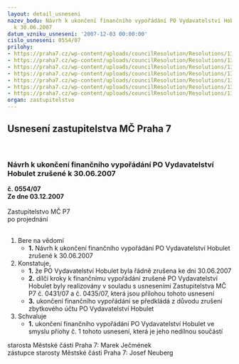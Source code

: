 ```yaml
---
layout: detail_usneseni
nazev_bodu: Návrh k ukončení finančního vypořádání PO Vydavatelství Hobulet zrušené
  k 30.06.2007
datum_vzniku_usneseni: '2007-12-03 00:00:00'
cislo_usneseni: 0554/07
prilohy:
- https://praha7.cz/wp-content/uploads/councilResolution/Resolutions/13797/7-07-fvpohobulet07.xls
- https://praha7.cz/wp-content/uploads/councilResolution/Resolutions/13797/7-07-uz_zru%c5%a1en%c3%ad_hobulet.doc
- https://praha7.cz/wp-content/uploads/councilResolution/Resolutions/13797/7-07-0431_z.doc
- https://praha7.cz/wp-content/uploads/councilResolution/Resolutions/13797/7-07-0435_z.doc
- https://praha7.cz/wp-content/uploads/councilResolution/Resolutions/13797/7-07-hobulet_%c3%ba%c4%8det.doc
- https://praha7.cz/wp-content/uploads/councilResolution/Resolutions/13797/7-07-inventarizace_hobuletu_k_30.06.doc
- https://praha7.cz/wp-content/uploads/councilResolution/Resolutions/13797/7-07-ur_hobulet_v.doc
organ: zastupitelstvo
---
```

<div id="ucUsn_pList" class="usn">
	<span><h2>Usnesení zastupitelstva MČ Praha 7 </h2>
<br></span><div class="standBody">
<span><h3>Návrh k ukončení finančního vypořádání PO Vydavatelství Hobulet zrušené k 30.06.2007</h3></span><div class="center">
		<strong>č. 0554/07</strong><br>
	</div>
<div class="center">
		<strong>Ze dne 03.12.2007</strong><br><br>
	</div>Zastupitelstvo MČ P7<br> po projednání<br><br><ol>
<li>Bere na vědomí<ul><li>
<strong>1.</strong> Návrh k ukončení finančního vypořádání PO Vydavatelství Hobulet zrušené k 30.06.2007</li></ul>
</li>
<li>Konstatuje,<ul>
<li>
<strong>1.</strong> že PO Vydavatelství Hobulet byla řádně zrušena ke dni 30.06.2007</li>
<li>
<strong>2.</strong> dílčí kroky k finančnímu vypořádání zrušené PO Vydavatelství Hobulet byly realizovány v souladu s usneseními Zastupitelstva MČ P7 č. 0431/07 a č. 0435/07, která jsou přílohou tohoto usnesení  </li>
<li>
<strong>3.</strong> ukončení finančního vypořádání se předkládá z důvodu zrušení zbytkového účtu PO Vydavatelství Hobulet</li>
</ul>
</li>
<li>Schvaluje<ul><li>
<strong>1.</strong> ukončení finančního vypořádání PO Vydavatelství Hobulet ve smyslu příohy č. 1 tohoto usnesení, která je jeho nedílnou součástí </li></ul>
</li>
</ol>starosta Městské části Praha 7: Marek Ječmének<br>zástupce starosty Městské části Praha 7: Josef Neuberg
</div>
</div>
